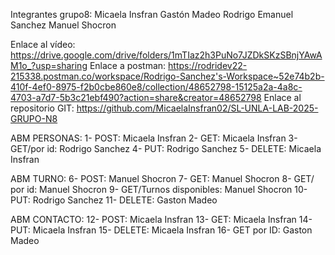 Integrantes grupo8: 
Micaela Insfran
Gastón Madeo
Rodrigo Emanuel Sanchez
Manuel Shocron

Enlace al vídeo: https://drive.google.com/drive/folders/1mTIaz2h3PuNo7JZDkSKzSBnjYAwAM1o_?usp=sharing
Enlace a postman: https://rodridev22-215338.postman.co/workspace/Rodrigo-Sanchez's-Workspace~52e74b2b-410f-4ef0-8975-f2b0cbe860e8/collection/48652798-15125a2a-4a8c-4703-a7d7-5b3c21ebf490?action=share&creator=48652798
Enlace al repositorio GIT: https://github.com/MicaelaInsfran02/SL-UNLA-LAB-2025-GRUPO-N8

ABM PERSONAS:
1- POST: Micaela Insfran
2- GET: Micaela Insfran
3- GET/por id: Rodrigo Sanchez
4- PUT: Rodrigo Sanchez
5- DELETE: Micaela Insfran

ABM TURNO:
6- POST: Manuel Shocron
7- GET: Manuel Shocron
8- GET/ por id: Manuel Shocron
9- GET/Turnos disponibles: Manuel Shocron
10- PUT: Rodrigo Sanchez
11- DELETE: Gaston Madeo


ABM CONTACTO:
12- POST: Micaela Insfran
13- GET: Micaela Insfran
14- PUT: Micaela Insfran
15- DELETE: Micaela Insfran
16- GET por ID: Gaston Madeo
